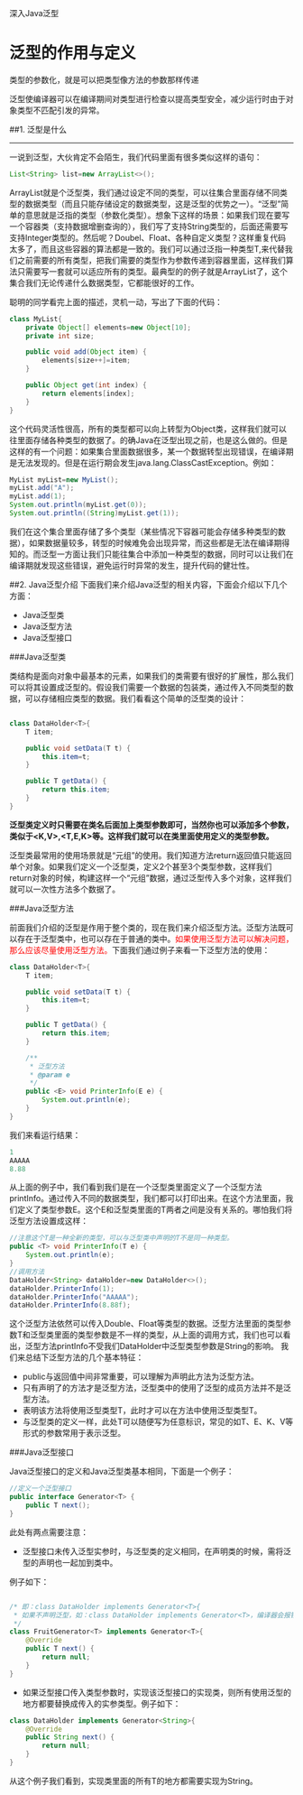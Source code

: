 深入Java泛型
# 泛型的作用与定义

类型的参数化，就是可以把类型像方法的参数那样传递

泛型使编译器可以在编译期间对类型进行检查以提高类型安全，减少运行时由于对象类型不匹配引发的异常。


##1. 泛型是什么

---

一说到泛型，大伙肯定不会陌生，我们代码里面有很多类似这样的语句：


```java
List<String> list=new ArrayList<>();

```

ArrayList就是个泛型类，我们通过设定不同的类型，可以往集合里面存储不同类型的数据类型（而且只能存储设定的数据类型，这是泛型的优势之一）。“泛型”简单的意思就是泛指的类型（参数化类型）。想象下这样的场景：如果我们现在要写一个容器类（支持数据增删查询的），我们写了支持String类型的，后面还需要写支持Integer类型的。然后呢？Doubel、Float、各种自定义类型？这样重复代码太多了，而且这些容器的算法都是一致的。我们可以通过泛指一种类型T,来代替我们之前需要的所有类型，把我们需要的类型作为参数传递到容器里面，这样我们算法只需要写一套就可以适应所有的类型。最典型的的例子就是ArrayList了，这个集合我们无论传递什么数据类型，它都能很好的工作。

聪明的同学看完上面的描述，灵机一动，写出了下面的代码：

```java
class MyList{
    private Object[] elements=new Object[10];
    private int size;

    public void add(Object item) {
    	elements[size++]=item;
    }

    public Object get(int index) {
    	return elements[index];
    }
}

```

这个代码灵活性很高，所有的类型都可以向上转型为Object类，这样我们就可以往里面存储各种类型的数据了。的确Java在泛型出现之前，也是这么做的。但是这样的有一个问题：如果集合里面数据很多，某一个数据转型出现错误，在编译期是无法发现的。但是在运行期会发生java.lang.ClassCastException。例如：


```java
MyList myList=new MyList();
myList.add("A");
myList.add(1);
System.out.println(myList.get(0));
System.out.println((String)myList.get(1));

```

我们在这个集合里面存储了多个类型（某些情况下容器可能会存储多种类型的数据），如果数据量较多，转型的时候难免会出现异常，而这些都是无法在编译期得知的。而泛型一方面让我们只能往集合中添加一种类型的数据，同时可以让我们在编译期就发现这些错误，避免运行时异常的发生，提升代码的健壮性。

##2. Java泛型介绍
下面我们来介绍Java泛型的相关内容，下面会介绍以下几个方面：

- Java泛型类
- Java泛型方法
- Java泛型接口

###Java泛型类

类结构是面向对象中最基本的元素，如果我们的类需要有很好的扩展性，那么我们可以将其设置成泛型的。假设我们需要一个数据的包装类，通过传入不同类型的数据，可以存储相应类型的数据。我们看看这个简单的泛型类的设计：


```java

class DataHolder<T>{
    T item;

    public void setData(T t) {
    	this.item=t;
    }

    public T getData() {
    	return this.item;
    }
}

```

**泛型类定义时只需要在类名后面加上类型参数即可，当然你也可以添加多个参数，类似于<K,V>,<T,E,K>等。这样我们就可以在类里面使用定义的类型参数。**

泛型类最常用的使用场景就是“元组”的使用。我们知道方法return返回值只能返回单个对象。如果我们定义一个泛型类，定义2个甚至3个类型参数，这样我们return对象的时候，构建这样一个“元组”数据，通过泛型传入多个对象，这样我们就可以一次性方法多个数据了。

###Java泛型方法

前面我们介绍的泛型是作用于整个类的，现在我们来介绍泛型方法。泛型方法既可以存在于泛型类中，也可以存在于普通的类中。<font color=red>如果使用泛型方法可以解决问题，那么应该尽量使用泛型方法。</font>下面我们通过例子来看一下泛型方法的使用：


```java
class DataHolder<T>{
    T item;

    public void setData(T t) {
    	this.item=t;
    }

    public T getData() {
    	return this.item;
    }

    /**
     * 泛型方法
     * @param e
     */
    public <E> void PrinterInfo(E e) {
    	System.out.println(e);
    }
}

```

我们来看运行结果：


```java
1
AAAAA
8.88

```
从上面的例子中，我们看到我们是在一个泛型类里面定义了一个泛型方法printInfo。通过传入不同的数据类型，我们都可以打印出来。在这个方法里面，我们定义了类型参数E。这个E和泛型类里面的T两者之间是没有关系的。哪怕我们将泛型方法设置成这样：


```java
//注意这个T是一种全新的类型，可以与泛型类中声明的T不是同一种类型。
public <T> void PrinterInfo(T e) {
    System.out.println(e);
}
//调用方法
DataHolder<String> dataHolder=new DataHolder<>();
dataHolder.PrinterInfo(1);
dataHolder.PrinterInfo("AAAAA");
dataHolder.PrinterInfo(8.88f);

```

这个泛型方法依然可以传入Double、Float等类型的数据。泛型方法里面的类型参数T和泛型类里面的类型参数是不一样的类型，从上面的调用方式，我们也可以看出，泛型方法printInfo不受我们DataHolder中泛型类型参数是String的影响。
我们来总结下泛型方法的几个基本特征：


- public与返回值中间非常重要，可以理解为声明此方法为泛型方法。
- 只有声明了的方法才是泛型方法，泛型类中的使用了泛型的成员方法并不是泛型方法。
- 表明该方法将使用泛型类型T，此时才可以在方法中使用泛型类型T。
- 与泛型类的定义一样，此处T可以随便写为任意标识，常见的如T、E、K、V等形式的参数常用于表示泛型。

###Java泛型接口

Java泛型接口的定义和Java泛型类基本相同，下面是一个例子：

```java
//定义一个泛型接口
public interface Generator<T> {
    public T next();
}

```

此处有两点需要注意：

- 泛型接口未传入泛型实参时，与泛型类的定义相同，在声明类的时候，需将泛型的声明也一起加到类中。

例子如下：


```java

/* 即：class DataHolder implements Generator<T>{
 * 如果不声明泛型，如：class DataHolder implements Generator<T>，编译器会报错："Unknown class"
 */
class FruitGenerator<T> implements Generator<T>{
    @Override
    public T next() {
        return null;
    }
}

```

- 如果泛型接口传入类型参数时，实现该泛型接口的实现类，则所有使用泛型的地方都要替换成传入的实参类型。例子如下：

```java
class DataHolder implements Generator<String>{
    @Override
    public String next() {
    	return null;
    }
}

```

从这个例子我们看到，实现类里面的所有T的地方都需要实现为String。
